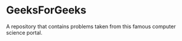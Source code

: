 # GeeksForGeeks
A repository that contains problems taken from this famous computer science portal.
